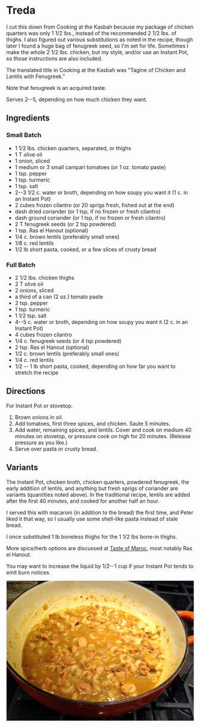 [Instant Pot]: ../indices/instantPot.html

# Treda

I cut this down from Cooking at the Kasbah because my package of chicken quarters was only 1 1/2 lbs., instead of the recommended 2 1/2 lbs. of thighs.  I also figured out various substitutions as noted in the recipe, though later I found a huge bag of fenugreek seed, so I'm set for life.  Sometimes I make the whole 2 1/2 lbs. chicken, but my style, and/or use an Instant Pot, so those instructions are also included.

The translated title in Cooking at the Kasbah was "Tagine of Chicken and Lentils with Fenugreek."

Note that fenugreek is an acquired taste.

Serves 2--5, depending on how much chicken they want.

## Ingredients

### Small Batch

* 1 1/2 lbs. chicken quarters, separated, or thighs
* 1 T olive oil
* 1 onion, sliced
* 1 medium or 3 small campari tomatoes (or 1 oz. tomato paste)
* 1 tsp. pepper
* 1 tsp. turmeric
* 1 tsp. salt
* 2--3 1/2 c. water or broth, depending on how soupy you want it (1 c. in an Instant Pot)
* 2 cubes frozen cilantro (or 20 sprigs fresh, fished out at the end)
* dash dried coriander (or 1 tsp, if no frozen or fresh cilantro)
* dash ground coriander (or 1 tsp, if no frozen or fresh cilantro)
* 2 T fenugreek seeds (or 2 tsp powdered)
* 1 tsp. Ras el Hanout (optional)
* 1/4 c. brown lentils (preferably small ones)
* 1/8 c. red lentils
* 1/2 lb short pasta, cooked, or a few slices of crusty bread

### Full Batch

* 2 1/2 lbs. chicken thighs
* 2 T olive oil
* 2 onions, sliced
* a third of a can (2 oz.) tomato paste 
* 2 tsp. pepper
* 1 tsp. turmeric
* 1 1/2 tsp. salt
* 4--5 c. water or broth, depending on how soupy you want it (2 c. in an Instant Pot)
* 4 cubes frozen cilantro
* 1/4 c. fenugreek seeds (or 4 tsp powdered)
* 2 tsp. Ras el Hanout (optional)
* 1/2 c. brown lentils (preferably small ones)
* 1/4 c. red lentils
* 1/2 -- 1 lb short pasta, cooked, depending on how far you want to stretch the recipe

## Directions

For Instant Pot or stovetop.

1. Brown onions in oil.
2. Add tomatoes, first three spices, and chicken. Saute 5 minutes.
3. Add water, remaining spices, and lentils.  Cover and cook on medium 40 minutes on stovetop, or pressure cook on high for 20 minutes.  (Release pressure as you like.)
4. Serve over pasta or crusty bread.

## Variants

The Instant Pot, chicken broth, chicken quarters, powdered fenugreek, the early addition of lentils, and anything but fresh sprigs of coriander are variants (quantities noted above).  In the traditional recipe, lentils are added after the first 40 minutes, and cooked for another half an hour.

I served this with macaroni (in addition to the bread) the first time, and Peter liked it that way, so I usually use some shell-like pasta instead of stale bread.

I once substituted 1 lb boneless thighs for the 1 1/2 lbs bone-in thighs.

More spice/herb options are discussed at [Taste of Maroc](https://tasteofmaroc.com/moroccan-chicken-rfissa/), most notably Ras el Hanout.

You may want to increase the liquid by 1/2--1 cup if your Instant Pot tends to emit burn notices.

![Treda variant](../images/treda.png)
